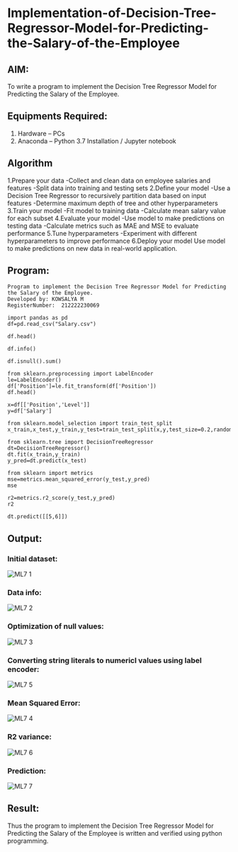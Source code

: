 # Implementation-of-Decision-Tree-Regressor-Model-for-Predicting-the-Salary-of-the-Employee

## AIM:
To write a program to implement the Decision Tree Regressor Model for Predicting the Salary of the Employee.

## Equipments Required:
1. Hardware – PCs
2. Anaconda – Python 3.7 Installation / Jupyter notebook

## Algorithm
1.Prepare your data -Collect and clean data on employee salaries and features -Split data into training and testing sets
2.Define your model -Use a Decision Tree Regressor to recursively partition data based on input features -Determine maximum depth of tree and other hyperparameters
3.Train your model -Fit model to training data -Calculate mean salary value for each subset
4.Evaluate your model -Use model to make predictions on testing data -Calculate metrics such as MAE and MSE to evaluate performance
5.Tune hyperparameters -Experiment with different hyperparameters to improve performance
6.Deploy your model Use model to make predictions on new data in real-world application.
## Program:
```
Program to implement the Decision Tree Regressor Model for Predicting the Salary of the Employee.
Developed by: KOWSALYA M
RegisterNumber:  212222230069
```
```
import pandas as pd
df=pd.read_csv("Salary.csv")

df.head()

df.info()

df.isnull().sum()

from sklearn.preprocessing import LabelEncoder
le=LabelEncoder()
df['Position']=le.fit_transform(df['Position'])
df.head()

x=df[['Position','Level']]
y=df['Salary']

from sklearn.model_selection import train_test_split
x_train,x_test,y_train,y_test=train_test_split(x,y,test_size=0.2,random_state=2)

from sklearn.tree import DecisionTreeRegressor
dt=DecisionTreeRegressor()
dt.fit(x_train,y_train)
y_pred=dt.predict(x_test)

from sklearn import metrics
mse=metrics.mean_squared_error(y_test,y_pred)
mse

r2=metrics.r2_score(y_test,y_pred)
r2

dt.predict([[5,6]])
```
## Output:
### Initial dataset:
![ML7 1](https://github.com/Kowsalyasathya/Implementation-of-Decision-Tree-Regressor-Model-for-Predicting-the-Salary-of-the-Employee/assets/118671457/b15a2b8f-a961-4340-8079-56b845fffd80)
### Data info:
![ML7 2](https://github.com/Kowsalyasathya/Implementation-of-Decision-Tree-Regressor-Model-for-Predicting-the-Salary-of-the-Employee/assets/118671457/1410d609-a19b-4a1f-9dcc-dd0a800c9ed4)
### Optimization of null values:
![ML7 3](https://github.com/Kowsalyasathya/Implementation-of-Decision-Tree-Regressor-Model-for-Predicting-the-Salary-of-the-Employee/assets/118671457/5bc247f7-d77a-4492-b450-cb1201433817)
### Converting string literals to numericl values using label encoder:
![ML7 5](https://github.com/Kowsalyasathya/Implementation-of-Decision-Tree-Regressor-Model-for-Predicting-the-Salary-of-the-Employee/assets/118671457/23514a1e-61b7-4dd0-9c08-69b34fbd7dc5)
### Mean Squared Error:
![ML7 4](https://github.com/Kowsalyasathya/Implementation-of-Decision-Tree-Regressor-Model-for-Predicting-the-Salary-of-the-Employee/assets/118671457/cf70d7eb-76b6-4a28-b3ce-c334e9272b85)
### R2 variance:
![ML7 6](https://github.com/Kowsalyasathya/Implementation-of-Decision-Tree-Regressor-Model-for-Predicting-the-Salary-of-the-Employee/assets/118671457/c2b36d0d-ad2d-4b41-ba20-af03feb59fe1)
### Prediction:
![ML7 7](https://github.com/Kowsalyasathya/Implementation-of-Decision-Tree-Regressor-Model-for-Predicting-the-Salary-of-the-Employee/assets/118671457/30f38613-ebce-4d46-8071-ce0b76f29605)

## Result:
Thus the program to implement the Decision Tree Regressor Model for Predicting the Salary of the Employee is written and verified using python programming.

